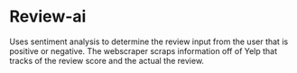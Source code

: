# Review-ai

Uses sentiment analysis to determine the review input from the user that is positive or negative. The webscraper scraps information off of Yelp that tracks of the review score and the actual the review.
